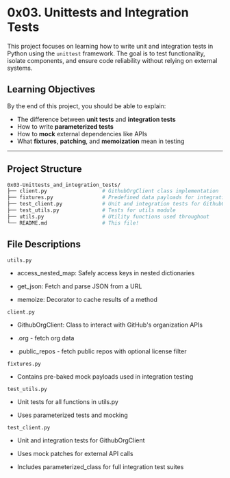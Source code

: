 # 0x03. Unittests and Integration Tests

This project focuses on learning how to write unit and integration tests in Python using the `unittest` framework. The goal is to test functionality, isolate components, and ensure code reliability without relying on external systems.

## Learning Objectives

By the end of this project, you should be able to explain:

- The difference between **unit tests** and **integration tests**
- How to write **parameterized tests**
- How to **mock** external dependencies like APIs
- What **fixtures**, **patching**, and **memoization** mean in testing

---

## Project Structure

```bash
0x03-Unittests_and_integration_tests/
├── client.py                  # GithubOrgClient class implementation
├── fixtures.py                # Predefined data payloads for integration tests
├── test_client.py             # Unit and integration tests for GithubOrgClient
├── test_utils.py              # Tests for utils module
├── utils.py                   # Utility functions used throughout
└── README.md                  # This file!
```

## File Descriptions

`utils.py`

- access_nested_map: Safely access keys in nested dictionaries

- get_json: Fetch and parse JSON from a URL

- memoize: Decorator to cache results of a method

`client.py`

- GithubOrgClient: Class to interact with GitHub's organization APIs

- .org - fetch org data

- .public_repos - fetch public repos with optional license filter

`fixtures.py`

- Contains pre-baked mock payloads used in integration testing

`test_utils.py`

- Unit tests for all functions in utils.py

- Uses parameterized tests and mocking

`test_client.py`

- Unit and integration tests for GithubOrgClient

- Uses mock patches for external API calls

- Includes parameterized_class for full integration test suites
